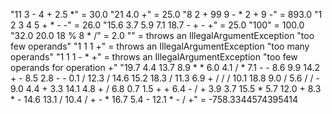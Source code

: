 
"11 3 - 4 + 2.5 *" = 30.0
"21 4.0 +" = 25.0
"8 2 + 99 9 - * 2 + 9 -" = 893.0
"1 2 3 4 5 + * - -" = 26.0
"15.6 3.7 5.9 7.1 18.7 - + - +" = 25.0
"100" = 100.0
"32.0 20.0 18 % 8 * /" = 2.0
"" = throws an IllegalArgumentException "too few operands"
"1 1 1 +" = throws an IllegalArgumentException "too many operands"
"1 1 1 - * +" = throws an IllegalArgumentException "too few operands for operation +"
"19.7 4.4 13.7 8.9 * * 6.0 4.1 / * 7.1 - - 8.6 9.9 14.2 + - 8.5 2.8 - - 0.1 / 12.3 / 14.6 15.2 18.3 / 11.3 6.9 + / / / 10.1 18.8 9.0 / 5.6 / / - 9.0 4.4 + 3.3 14.1 4.8 + / 6.8 0.7 1.5 + + 6.4 - / + 3.9 3.7 15.5 * 5.7 12.0 + 8.3 * - 14.6 13.1 / 10.4 / + - * 16.7 5.4 - 12.1 * - / +" = -758.3344574395414
